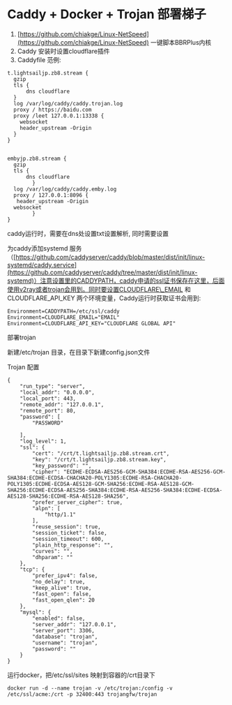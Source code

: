 # Caddy + Docker + Trojan 部署梯子

1. [https://github.com/chiakge/Linux-NetSpeed](https://github.com/chiakge/Linux-NetSpeed) 一键脚本BBRPlus内核
2. Caddy 安装时设置cloudflare插件
3. Caddyfile 范例:

```text
t.lightsailjp.zb8.stream {
  gzip
  tls {
      dns cloudflare
  }
  log /var/log/caddy/caddy.trojan.log
  proxy / https://baidu.com
  proxy /leet 127.0.0.1:13338 {
    websocket
    header_upstream -Origin
  }
}


embyjp.zb8.stream {
  gzip
  tls {
      dns cloudflare
        }
  log /var/log/caddy/caddy.emby.log
  proxy / 127.0.0.1:8096 {
   header_upstream -Origin
  websocket
        }
}
```

caddy运行时，需要在dns处设置txt设置解析, 同时需要设置

为caddy添加systemd 服务 （[https://github.com/caddyserver/caddy/blob/master/dist/init/linux-systemd/caddy.service](https://github.com/caddyserver/caddy/tree/master/dist/init/linux-systemd)）注意设置里的CADDYPATH，caddy申请的ssl证书保存在这里，后面使用v2ray或者trojan会用到。同时要设置CLOUDFLARE\_EMAIL 和 CLOUDFLARE\_API\_KEY 两个环境变量，Caddy运行时获取证书会用到:

```text
Environment=CADDYPATH=/etc/ssl/caddy
Environment=CLOUDFLARE_EMAIL="EMAIL"
Environment=CLOUDFLARE_API_KEY="CLOUDFLARE GLOBAL API"
```

部署trojan

新建/etc/trojan 目录，在目录下新建config.json文件

Trojan 配置

```text
{
    "run_type": "server",
    "local_addr": "0.0.0.0",
    "local_port": 443,
    "remote_addr": "127.0.0.1",
    "remote_port": 80,
    "password": [
        "PASSWORD"

    ],
    "log_level": 1,
    "ssl": {
        "cert": "/crt/t.lightsailjp.zb8.stream.crt",
        "key": "/crt/t.lightsailjp.zb8.stream.key",
        "key_password": "",
        "cipher": "ECDHE-ECDSA-AES256-GCM-SHA384:ECDHE-RSA-AES256-GCM-SHA384:ECDHE-ECDSA-CHACHA20-POLY1305:ECDHE-RSA-CHACHA20-POLY1305:ECDHE-ECDSA-AES128-GCM-SHA256:ECDHE-RSA-AES128-GCM-SHA256:ECDHE-ECDSA-AES256-SHA384:ECDHE-RSA-AES256-SHA384:ECDHE-ECDSA-AES128-SHA256:ECDHE-RSA-AES128-SHA256",
        "prefer_server_cipher": true,
        "alpn": [
            "http/1.1"
        ],
        "reuse_session": true,
        "session_ticket": false,
        "session_timeout": 600,
        "plain_http_response": "",
        "curves": "",
        "dhparam": ""
    },
    "tcp": {
        "prefer_ipv4": false,
        "no_delay": true,
        "keep_alive": true,
        "fast_open": false,
        "fast_open_qlen": 20
    },
    "mysql": {
        "enabled": false,
        "server_addr": "127.0.0.1",
        "server_port": 3306,
        "database": "trojan",
        "username": "trojan",
        "password": ""
    }
}
```

运行docker，把/etc/ssl/sites 映射到容器的/crt目录下

```text
docker run -d --name trojan -v /etc/trojan:/config -v /etc/ssl/acme:/crt -p 32400:443 trojangfw/trojan
```



